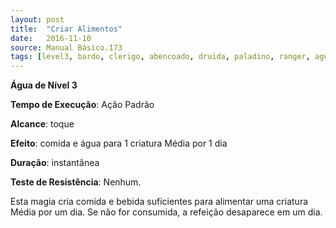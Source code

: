 ```yaml
---
layout: post
title:  "Criar Alimentos"
date:   2016-11-10
source: Manual Básico.173
tags: [level3, bardo, clerigo, abencoado, druida, paladino, ranger, agua, padrao, toque, outro, instantanea, nenhum]
---
```


**Água de Nível 3**

**Tempo de Execução**: Ação Padrão

**Alcance**: toque

**Efeito**: comida e água para 1 criatura Média por 1 dia

**Duração**: instantânea

**Teste de Resistência**: Nenhum.

Esta magia cria comida e bebida suficientes para alimentar uma criatura Média por um dia. Se não for consumida, a refeição desaparece em um dia.
